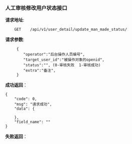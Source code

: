 ### 人工审核修改用户状态接口

**请求地址**:
```
    GET    /api/v1/user_detail/update_man_made_status/
```

**请求参数**:
```
     {      
        "operator":"后台操作人员编号",       
        "target_user_id":"被操作对象的openid",       
        "status":"", (0-审核失败  1-审核成功)
        "extra":"备注", 
     }
```


**成功返回**：
```
{
    "code": 0,
    "msg": "请求成功",
    "data": {
       
    },
    "field_name": ""
}
```

**失败返回**：
```

```